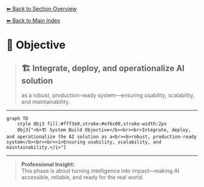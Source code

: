 [⬅ Back to Section Overview](README.md)

[⬅ Back to Main Index](../../../INDEX.md#build)

# 🎯 Objective

> ## 🏗️ Integrate, deploy, and operationalize AI solution
>
> as a robust, production-ready system—ensuring usability, scalability, and maintainability.

---

```mermaid
graph TD
    style Obj3 fill:#fff3e0,stroke:#ef6c00,stroke-width:2px
    Obj3["<b>🏗️ System Build Objective</b><br><br>Integrate, deploy, and operationalize the AI solution as a<br><b>robust, production-ready system</b><br><br><i>Ensuring usability, scalability, and maintainability.</i>"]
```

---

> **Professional Insight:**  
> This phase is about turning intelligence into impact—making AI accessible, reliable, and ready for the real world.